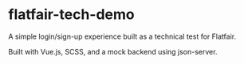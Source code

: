 # flatfair-tech-demo
A simple login/sign-up experience built as a technical test for Flatfair.

Built with Vue.js, SCSS, and a mock backend using json-server.